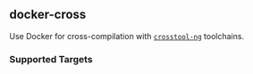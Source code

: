 ## docker-cross

Use Docker for cross-compilation with [`crosstool-ng`](https://github.com/crosstool-ng/crosstool-ng)
toolchains.

### Supported Targets
